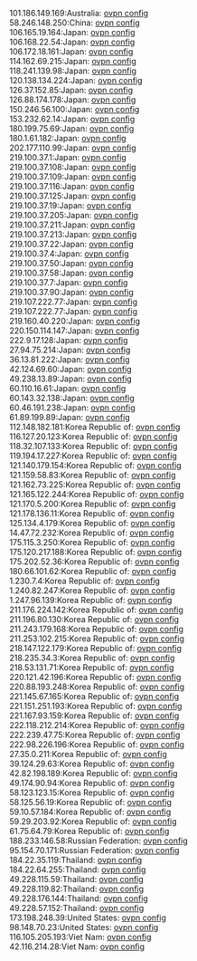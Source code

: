 101.186.149.169:Australia: [ovpn config](vpn/101_186_149_169.ovpn)  
58.246.148.250:China: [ovpn config](vpn/58_246_148_250.ovpn)  
106.165.19.164:Japan: [ovpn config](vpn/106_165_19_164.ovpn)  
106.168.22.54:Japan: [ovpn config](vpn/106_168_22_54.ovpn)  
106.172.18.161:Japan: [ovpn config](vpn/106_172_18_161.ovpn)  
114.162.69.215:Japan: [ovpn config](vpn/114_162_69_215.ovpn)  
118.241.139.98:Japan: [ovpn config](vpn/118_241_139_98.ovpn)  
120.138.134.224:Japan: [ovpn config](vpn/120_138_134_224.ovpn)  
126.37.152.85:Japan: [ovpn config](vpn/126_37_152_85.ovpn)  
126.88.174.178:Japan: [ovpn config](vpn/126_88_174_178.ovpn)  
150.246.56.100:Japan: [ovpn config](vpn/150_246_56_100.ovpn)  
153.232.62.14:Japan: [ovpn config](vpn/153_232_62_14.ovpn)  
180.199.75.69:Japan: [ovpn config](vpn/180_199_75_69.ovpn)  
180.1.61.182:Japan: [ovpn config](vpn/180_1_61_182.ovpn)  
202.177.110.99:Japan: [ovpn config](vpn/202_177_110_99.ovpn)  
219.100.37.1:Japan: [ovpn config](vpn/219_100_37_1.ovpn)  
219.100.37.108:Japan: [ovpn config](vpn/219_100_37_108.ovpn)  
219.100.37.109:Japan: [ovpn config](vpn/219_100_37_109.ovpn)  
219.100.37.116:Japan: [ovpn config](vpn/219_100_37_116.ovpn)  
219.100.37.125:Japan: [ovpn config](vpn/219_100_37_125.ovpn)  
219.100.37.19:Japan: [ovpn config](vpn/219_100_37_19.ovpn)  
219.100.37.205:Japan: [ovpn config](vpn/219_100_37_205.ovpn)  
219.100.37.211:Japan: [ovpn config](vpn/219_100_37_211.ovpn)  
219.100.37.213:Japan: [ovpn config](vpn/219_100_37_213.ovpn)  
219.100.37.22:Japan: [ovpn config](vpn/219_100_37_22.ovpn)  
219.100.37.4:Japan: [ovpn config](vpn/219_100_37_4.ovpn)  
219.100.37.50:Japan: [ovpn config](vpn/219_100_37_50.ovpn)  
219.100.37.58:Japan: [ovpn config](vpn/219_100_37_58.ovpn)  
219.100.37.7:Japan: [ovpn config](vpn/219_100_37_7.ovpn)  
219.100.37.90:Japan: [ovpn config](vpn/219_100_37_90.ovpn)  
219.107.222.77:Japan: [ovpn config](vpn/219_107_222_77.ovpn)  
219.107.222.77:Japan: [ovpn config](vpn/219_107_222_77.ovpn)  
219.160.40.220:Japan: [ovpn config](vpn/219_160_40_220.ovpn)  
220.150.114.147:Japan: [ovpn config](vpn/220_150_114_147.ovpn)  
222.9.17.128:Japan: [ovpn config](vpn/222_9_17_128.ovpn)  
27.94.75.214:Japan: [ovpn config](vpn/27_94_75_214.ovpn)  
36.13.81.222:Japan: [ovpn config](vpn/36_13_81_222.ovpn)  
42.124.69.60:Japan: [ovpn config](vpn/42_124_69_60.ovpn)  
49.238.13.89:Japan: [ovpn config](vpn/49_238_13_89.ovpn)  
60.110.16.61:Japan: [ovpn config](vpn/60_110_16_61.ovpn)  
60.143.32.138:Japan: [ovpn config](vpn/60_143_32_138.ovpn)  
60.46.191.238:Japan: [ovpn config](vpn/60_46_191_238.ovpn)  
61.89.199.89:Japan: [ovpn config](vpn/61_89_199_89.ovpn)  
112.148.182.181:Korea Republic of: [ovpn config](vpn/112_148_182_181.ovpn)  
116.127.20.123:Korea Republic of: [ovpn config](vpn/116_127_20_123.ovpn)  
118.32.107.133:Korea Republic of: [ovpn config](vpn/118_32_107_133.ovpn)  
119.194.17.227:Korea Republic of: [ovpn config](vpn/119_194_17_227.ovpn)  
121.140.179.154:Korea Republic of: [ovpn config](vpn/121_140_179_154.ovpn)  
121.159.58.83:Korea Republic of: [ovpn config](vpn/121_159_58_83.ovpn)  
121.162.73.225:Korea Republic of: [ovpn config](vpn/121_162_73_225.ovpn)  
121.165.122.244:Korea Republic of: [ovpn config](vpn/121_165_122_244.ovpn)  
121.170.5.200:Korea Republic of: [ovpn config](vpn/121_170_5_200.ovpn)  
121.178.136.11:Korea Republic of: [ovpn config](vpn/121_178_136_11.ovpn)  
125.134.4.179:Korea Republic of: [ovpn config](vpn/125_134_4_179.ovpn)  
14.47.72.232:Korea Republic of: [ovpn config](vpn/14_47_72_232.ovpn)  
175.115.3.250:Korea Republic of: [ovpn config](vpn/175_115_3_250.ovpn)  
175.120.217.188:Korea Republic of: [ovpn config](vpn/175_120_217_188.ovpn)  
175.202.52.36:Korea Republic of: [ovpn config](vpn/175_202_52_36.ovpn)  
180.66.101.62:Korea Republic of: [ovpn config](vpn/180_66_101_62.ovpn)  
1.230.7.4:Korea Republic of: [ovpn config](vpn/1_230_7_4.ovpn)  
1.240.82.247:Korea Republic of: [ovpn config](vpn/1_240_82_247.ovpn)  
1.247.96.139:Korea Republic of: [ovpn config](vpn/1_247_96_139.ovpn)  
211.176.224.142:Korea Republic of: [ovpn config](vpn/211_176_224_142.ovpn)  
211.196.80.130:Korea Republic of: [ovpn config](vpn/211_196_80_130.ovpn)  
211.243.179.168:Korea Republic of: [ovpn config](vpn/211_243_179_168.ovpn)  
211.253.102.215:Korea Republic of: [ovpn config](vpn/211_253_102_215.ovpn)  
218.147.122.179:Korea Republic of: [ovpn config](vpn/218_147_122_179.ovpn)  
218.235.34.3:Korea Republic of: [ovpn config](vpn/218_235_34_3.ovpn)  
218.53.131.71:Korea Republic of: [ovpn config](vpn/218_53_131_71.ovpn)  
220.121.42.196:Korea Republic of: [ovpn config](vpn/220_121_42_196.ovpn)  
220.88.193.248:Korea Republic of: [ovpn config](vpn/220_88_193_248.ovpn)  
221.145.67.165:Korea Republic of: [ovpn config](vpn/221_145_67_165.ovpn)  
221.151.251.193:Korea Republic of: [ovpn config](vpn/221_151_251_193.ovpn)  
221.167.93.159:Korea Republic of: [ovpn config](vpn/221_167_93_159.ovpn)  
222.118.212.214:Korea Republic of: [ovpn config](vpn/222_118_212_214.ovpn)  
222.239.47.75:Korea Republic of: [ovpn config](vpn/222_239_47_75.ovpn)  
222.98.226.196:Korea Republic of: [ovpn config](vpn/222_98_226_196.ovpn)  
27.35.0.211:Korea Republic of: [ovpn config](vpn/27_35_0_211.ovpn)  
39.124.29.63:Korea Republic of: [ovpn config](vpn/39_124_29_63.ovpn)  
42.82.198.189:Korea Republic of: [ovpn config](vpn/42_82_198_189.ovpn)  
49.174.90.94:Korea Republic of: [ovpn config](vpn/49_174_90_94.ovpn)  
58.123.123.15:Korea Republic of: [ovpn config](vpn/58_123_123_15.ovpn)  
58.125.56.19:Korea Republic of: [ovpn config](vpn/58_125_56_19.ovpn)  
59.10.57.184:Korea Republic of: [ovpn config](vpn/59_10_57_184.ovpn)  
59.29.203.92:Korea Republic of: [ovpn config](vpn/59_29_203_92.ovpn)  
61.75.64.79:Korea Republic of: [ovpn config](vpn/61_75_64_79.ovpn)  
188.233.146.58:Russian Federation: [ovpn config](vpn/188_233_146_58.ovpn)  
95.154.70.171:Russian Federation: [ovpn config](vpn/95_154_70_171.ovpn)  
184.22.35.119:Thailand: [ovpn config](vpn/184_22_35_119.ovpn)  
184.22.64.255:Thailand: [ovpn config](vpn/184_22_64_255.ovpn)  
49.228.115.59:Thailand: [ovpn config](vpn/49_228_115_59.ovpn)  
49.228.119.82:Thailand: [ovpn config](vpn/49_228_119_82.ovpn)  
49.228.176.144:Thailand: [ovpn config](vpn/49_228_176_144.ovpn)  
49.228.57.152:Thailand: [ovpn config](vpn/49_228_57_152.ovpn)  
173.198.248.39:United States: [ovpn config](vpn/173_198_248_39.ovpn)  
98.148.70.23:United States: [ovpn config](vpn/98_148_70_23.ovpn)  
116.105.205.193:Viet Nam: [ovpn config](vpn/116_105_205_193.ovpn)  
42.116.214.28:Viet Nam: [ovpn config](vpn/42_116_214_28.ovpn)  
